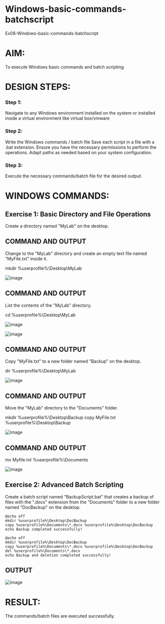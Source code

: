 # Windows-basic-commands-batchscript
Ex08-Windows-basic-commands-batchscript

# AIM:
To execute Windows basic commands and batch scripting

# DESIGN STEPS:

### Step 1:

Navigate to any Windows environment installed on the system or installed inside a virtual environment like virtual box/vmware 

### Step 2:

Write the Windows commands / batch file
Save each script in a file with a .bat extension.
Ensure you have the necessary permissions to perform the operations.
Adapt paths as needed based on your system configuration.
### Step 3:

Execute the necessary commands/batch file for the desired output. 




# WINDOWS COMMANDS:
## Exercise 1: Basic Directory and File Operations
Create a directory named "MyLab" on the desktop.

## COMMAND AND OUTPUT

Change to the "MyLab" directory and create an empty text file named "MyFile.txt" inside it.


mkdir %userprofile%\Desktop\MyLab

![image](https://github.com/ZafreenJagir/Windows-basic-commands-batchscript/assets/144870573/bae51f75-f6cf-48cf-b0e6-fbb3b6bdfa39)



## COMMAND AND OUTPUT

List the contents of the "MyLab" directory.

cd %userprofile%\Desktop\MyLab

![image](https://github.com/ZafreenJagir/Windows-basic-commands-batchscript/assets/144870573/3fda6e27-edc8-4f39-a96c-5e49ee9103f5)


![image](https://github.com/ZafreenJagir/Windows-basic-commands-batchscript/assets/144870573/ee8aaf6a-bbaa-494f-b30c-1490967b620d)



## COMMAND AND OUTPUT

Copy "MyFile.txt" to a new folder named "Backup" on the desktop.


dir %userprofile%\Desktop\MyLab

![image](https://github.com/ZafreenJagir/Windows-basic-commands-batchscript/assets/144870573/de4c5ce3-8d4b-4b95-bef5-667a1dd3f35e)


## COMMAND AND OUTPUT

Move the "MyLab" directory to the "Documents" folder.


mkdir %userprofile%\Desktop\Backup
copy MyFile.txt %userprofile%\Desktop\Backup

![image](https://github.com/ZafreenJagir/Windows-basic-commands-batchscript/assets/144870573/4386bf12-e3e7-49f5-a345-0456eefe6d83)


## COMMAND AND OUTPUT

mv Myfile.txt %userprofile%\Documents

![image](https://github.com/ZafreenJagir/Windows-basic-commands-batchscript/assets/144870573/256237bb-c5f7-40ec-a572-34a301827cff)


## Exercise 2: Advanced Batch Scripting
Create a batch script named "BackupScript.bat" that creates a backup of files with the ".docx" extension from the "Documents" folder to a new folder named "DocBackup" on the desktop.


```
@echo off
mkdir %userprofile%\Desktop\DocBackup
copy %userprofile%\Documents\*.docx %userprofile%\Desktop\DocBackup
echo Backup completed successfully!
```


```
@echo off
mkdir %userprofile%\Desktop\DocBackup
copy %userprofile%\Documents\*.docx %userprofile%\Desktop\DocBackup
del %userprofile%\Documents\*.docx
echo Backup and deletion completed successfully!

```



## OUTPUT

![image](https://github.com/ZafreenJagir/Windows-basic-commands-batchscript/assets/144870573/6e279804-b748-4593-a7b7-a9fbe3b6f227)




# RESULT:
The commands/batch files are executed successfully.

